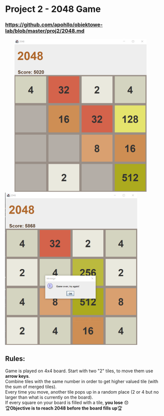# Project 2 - 2048 Game
### https://github.com/apohllo/obiektowe-lab/blob/master/proj2/2048.md
<img src="https://github.com/sy1wi4/2048/blob/master/2048game.png" width="425" hspace="30"/> <img src="https://github.com/sy1wi4/2048/blob/master/2048gameover.png" width="425"/>

## Rules:
Game is played on 4x4 board. Start with two "2" tiles, to move them use **arrow keys**. <br />
Combine tiles with the same number in order to get higher valued tile (with the sum of merged tiles). <br />
Every time you move, another tile pops up in a random place (2 or 4 but no larger than what is currently on the board). <br />
If every square on your board is filled with a tile, **you lose** :disappointed: <br />
:trophy:**Objective is to reach 2048 before the board fills up**:trophy:


